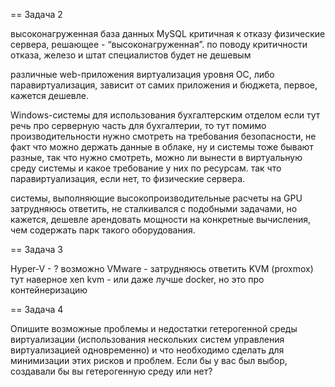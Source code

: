 == Задача 2

высоконагруженная база данных MySQL критичная к отказу
физические сервера, решающее - “высоконагруженная”. по поводу критичности отказа, железо и штат специалистов будет не дешевым

различные web-приложения
виртуализация уровня ОС, либо паравиртуализация, зависит от самих приложения и бюджета, первое, кажется дешевле.

Windows-системы для использования бухгалтерским отделом
если тут речь про серверную часть для бухгалтерии, то тут помимо производительности нужно смотреть на требования безопасности, не факт что можно держать данные в облаке, ну и системы тоже бывают разные, так что нужно смотреть, можно ли вынести в виртуальную среду системы и какое требование у них по ресурсам. так что паравиртуализация, если нет, то физические сервера.

системы, выполняющие высокопроизводительные расчеты на GPU
затрудняюсь ответить, не сталкивался с подобными задачами, но кажется, дешевле арендовать мощности на конкретные вычисления, чем содержать парк такого оборудования. 



== Задача 3

Hyper-V - ? возможно VMware - затрудняюсь ответить
KVM (proxmox)
тут наверное xen
kvm - или даже лучше docker, но это про контейнеризацию 


== Задача 4



Опишите возможные проблемы и недостатки гетерогенной среды виртуализации (использования нескольких систем управления виртуализацией одновременно) и что необходимо сделать для минимизации этих рисков и проблем. Если бы у вас был выбор, создавали бы вы гетерогенную среду или нет?
